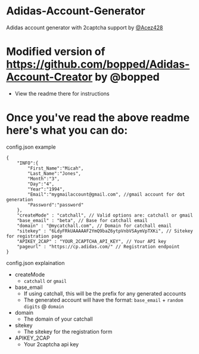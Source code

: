 # Adidas-Account-Generator
Adidas account generator with 2captcha support by [@Acez428](https://twitter.com/Acez428)

# Modified version of https://github.com/bopped/Adidas-Account-Creator by @bopped
* View the readme there for instructions 

# Once you've read the above readme here's what you can do: 


config.json example
``` 
{
    "INFO":{
        "First_Name":"Micah",
        "Last_Name":"Jones",
        "Month":"3",
        "Day":"4",
        "Year":"1994",
        "Email":"mygmailaccount@gmail.com", //gmail account for dot generation
        "Password":"password"
    },
	"createMode" : "catchall", // Valid options are: catchall or gmail
	"base_email" : "beta", // Base for catchall email
	"domain" : "@mycatchall.com", // Domain for catchall email
	"sitekey" : "6LdyFRkUAAAAAF2YmQ9baZ6ytpVnbVSAymVpTXKi", // Sitekey for registration page
	"APIKEY_2CAP" : "YOUR_2CAPTCHA_API_KEY", // Your API key
	"pageurl" : "https://cp.adidas.com/" // Registration endpoint
}

``` 

config.json explaination 
* createMode 
    * `catchall` or `gmail` 
* base_email 
    * If using catchall, this will be the prefix for any generated accounts 
    * The generated account will have the format: `base_email` + `random digits` @ `domain`
* domain 
    * The domain of your catchall 
* sitekey 
    * The sitekey for the registration form 
* APIKEY_2CAP 
    * Your 2captcha api key 
